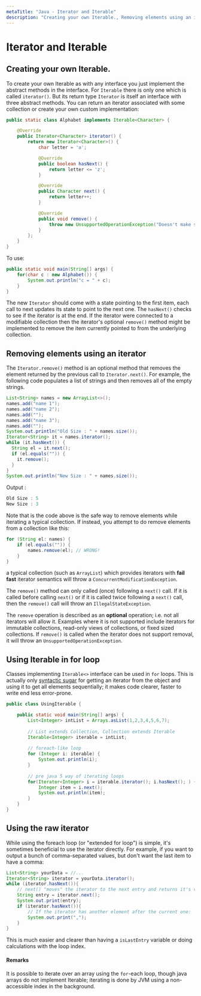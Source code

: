 ```yaml
---
metaTitle: "Java - Iterator and Iterable"
description: "Creating your own Iterable., Removing elements using an iterator, Using Iterable in for loop, Using the raw iterator"
---
```


# Iterator and Iterable




## Creating your own Iterable.


To create your own Iterable as with any interface you just implement the abstract methods in the interface. For `Iterable` there is only one which is called `iterator()`. But its return type `Iterator` is itself an interface with three abstract methods. You can return an iterator associated with some collection or create your own custom implementation:

```java
public static class Alphabet implements Iterable<Character> {

    @Override
    public Iterator<Character> iterator() {
        return new Iterator<Character>() {
            char letter = 'a';

            @Override
            public boolean hasNext() {
                return letter <= 'z';
            }

            @Override
            public Character next() {
                return letter++;
            }

            @Override
            public void remove() {
                throw new UnsupportedOperationException("Doesn't make sense to remove a letter");
            }
        };
    }
}

```

To use:

```java
public static void main(String[] args) {
    for(char c : new Alphabet()) {
        System.out.println("c = " + c);
    }
}

```

The new `Iterator` should come with a state pointing to the first item, each call to next updates its state to point to the next one. The `hasNext()` checks to see if the iterator is at the end. If the iterator were connected to a modifiable collection then the iterator's optional `remove()` method might be implemented to remove the item currently pointed to from the underlying collection.



## Removing elements using an iterator


The `Iterator.remove()` method is an optional method that removes the element returned by the previous call to `Iterator.next()`.  For example, the following code populates a list of strings and then removes all of the empty strings.

```java
List<String> names = new ArrayList<>();
names.add("name 1");
names.add("name 2");
names.add("");
names.add("name 3");
names.add("");
System.out.println("Old Size : " + names.size());
Iterator<String> it = names.iterator();
while (it.hasNext()) {
  String el = it.next();
  if (el.equals("")) {
    it.remove();
  }
}
System.out.println("New Size : " + names.size());

```

Output :

```java
Old Size : 5
New Size : 3

```

Note that is the code above is the safe way to remove elements while iterating a typical collection.  If instead, you attempt to do remove elements from a collection like this:

```java
for (String el: names) {
    if (el.equals("")) {
        names.remove(el); // WRONG!
    }
}

```

a typical collection (such as `ArrayList`) which provides iterators with **fail fast** iterator semantics will throw a `ConcurrentModificationException`.

The `remove()` method can only called (once) following a `next()` call.  If it is called before calling `next()` or if it is called twice following a `next()` call, then the `remove()` call will throw an `IllegalStateException`.

The `remove` operation is described as an **optional** operation; i.e. not all iterators will allow it.  Examples where it is not supported include iterators for immutable collections, read-only views of collections, or fixed sized collections.  If `remove()` is called when the iterator does not support removal, it will throw an `UnsupportedOperationException`.



## Using Iterable in for loop


Classes implementing `Iterable<>` interface can be used in `for` loops. This is actually only [syntactic sugar](https://en.wikipedia.org/wiki/Syntactic_sugar) for getting an iterator from the object and using it to get all elements sequentially; it makes code clearer, faster to write end less error-prone.

```java
public class UsingIterable {

    public static void main(String[] args) {
        List<Integer> intList = Arrays.asList(1,2,3,4,5,6,7);
        
        // List extends Collection, Collection extends Iterable
        Iterable<Integer> iterable = intList;
        
        // foreach-like loop
        for (Integer i: iterable) {
            System.out.println(i);
        }
        
        // pre java 5 way of iterating loops
        for(Iterator<Integer> i = iterable.iterator(); i.hasNext(); ) {
            Integer item = i.next();
            System.out.println(item);
        }
    }
}

```



## Using the raw iterator


While using the foreach loop (or "extended for loop") is simple, it's sometimes beneficial to use the iterator directly. For example, if you want to output a bunch of comma-separated values, but don't want the last item to have a comma:

```java
List<String> yourData = //...
Iterator<String> iterator = yourData.iterator();
while (iterator.hasNext()){
    // next() "moves" the iterator to the next entry and returns it's value.
    String entry = iterator.next();
    System.out.print(entry);
    if (iterator.hasNext()){
        // If the iterator has another element after the current one:
        System.out.print(",");
    }
}

```

This is much easier and clearer than having a `isLastEntry` variable or doing calculations with the loop index.



#### Remarks


It is possible to iterate over an array using the `for`-each loop, though java arrays do not implement Iterable; iterating is done by JVM using a non-accessible index in the background.

